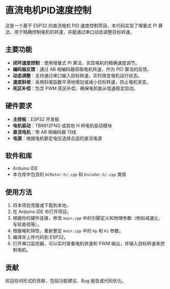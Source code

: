 # 直流电机PID速度控制

这是一个基于 ESP32 的直流电机 PID 速度控制项目。本代码实现了增量式 PI 算法，用于精确控制电机的转速，并能通过串口动态调整目标转速。

## 主要功能

* **闭环速度控制**：使用增量式 PI 算法，实现电机的精确速度调节。
* **编码器反馈**：通过 AB 相编码器获取电机转速，作为 PID 算法的反馈。
* **动态调整**：支持通过串口输入目标转速，实时改变电机运行状态。
* **速度斜坡**：采用斜坡函数平滑地增加或减小目标转速，防止电机突变。
* **死区补偿**：包含 PWM 死区补偿，确保电机能从低速稳定启动。

## 硬件要求

* **主控板**：ESP32 开发板
* **电机驱动**：TB6612FNG 或其他 H 桥电机驱动模块
* **直流电机**：带 AB 相编码器 13线
* **电源**：根据电机额定电压选择合适的直流电源

## 软件和库

* Arduino IDE
* 本仓库中包含的 `DCMotor.h/.cpp` 和 `Encoder.h/.cpp` 类库

## 使用方法

1.  将本项目克隆或下载到本地。
2.  在 Arduino IDE 中打开项目。
3.  根据你的硬件连接，修改 `main.cpp` 中的引脚定义和物理参数（例如减速比、车轮直径等）。
4.  根据电机特性，重新整定 `main.cpp` 中的 `Kp` 和 `Ki` 参数。
5.  编译并上传代码到 ESP32。
6.  打开串口监视器，可以实时查看电机转速和 PWM 输出，并输入目标转速来控制电机。

## 贡献

欢迎任何形式的贡献，包括功能建议、Bug 报告或代码优化。
